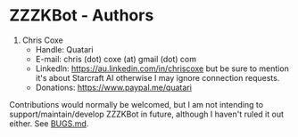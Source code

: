 # ZZZKBot - Authors

1. Chris Coxe
   * Handle: Quatari
   * E-mail: chris (dot) coxe (at) gmail (dot) com
   * LinkedIn: https://au.linkedin.com/in/chriscoxe but be sure to mention it's about Starcraft AI otherwise I may ignore connection requests.
   * Donations: https://www.paypal.me/quatari

Contributions would normally be welcomed, but I am not intending to support/maintain/develop ZZZKBot in future, although I haven't ruled it out either. See [BUGS.md](BUGS.md).